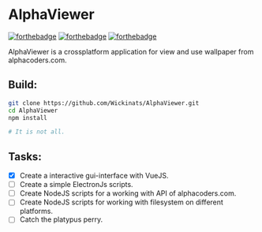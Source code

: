 # AlphaViewer

[![forthebadge](https://forthebadge.com/images/badges/made-with-vue.svg)](https://forthebadge.com)
[![forthebadge](https://forthebadge.com/images/badges/designed-in-ms-paint.svg)](https://forthebadge.com)
[![forthebadge](https://forthebadge.com/images/badges/for-you.svg)](https://forthebadge.com)

AlphaViewer is a crossplatform application for view and use wallpaper from alphacoders.com.

## Build:
```bash
git clone https://github.com/Wickinats/AlphaViewer.git
cd AlphaViewer
npm install

# It is not all.
```

## Tasks:

- [x] Create a interactive gui-interface with VueJS.
- [ ] Create a simple ElectronJs scripts.
- [ ] Create NodeJS scripts for a working with API of alphacoders.com.
- [ ] Create NodeJS scripts for working with filesystem on different platforms.
- [ ] Catch the platypus perry.
